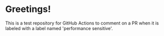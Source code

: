 # Greetings!
This is a test repository for GitHub Actions to comment on a PR when it is labeled with a label named 'performance sensitive'.
